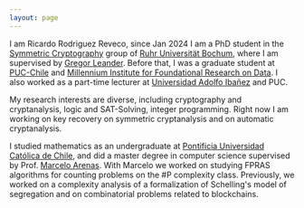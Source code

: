 ```yaml
---
layout: page
---
```


I am Ricardo Rodriguez Reveco, since  Jan 2024 I am a PhD student in the [Symmetric Cryptography](https://informatik.rub.de/symcrypt/) group of [Ruhr Universität Bochum](https://www.ruhr-uni-bochum.de/), where I am supervised by [Gregor Leander](https://informatik.rub.de/leander/).
Before that, I was a graduate student at [PUC-Chile](https://www.uc.cl/) and [Millennium Institute for Foundational Research on Data](https://imfd.cl/).
I also worked as a part-time lecturer at [Universidad Adolfo Ibañez](https://www.uai.cl/) and PUC. 

My research interests are diverse, including cryptography and cryptanalysis, logic and SAT-Solving, integer programming. 
Right now I am working on key recovery on symmetric cryptanalysis and on automatic cryptanalysis.

I studied mathematics as an undergraduate at  [Pontificia Universidad Católica de Chile](https://www.uc.cl/), and did a master degree in computer science supervised by Prof. [Marcelo Arenas](http://marceloarenas.cl/). With Marcelo we worked on studying FPRAS algorithms for counting problems on the #P complexity class. Previously, we worked on a complexity analysis of a formalization of Schelling's model of segregation and on combinatorial problems related to blockchains.




